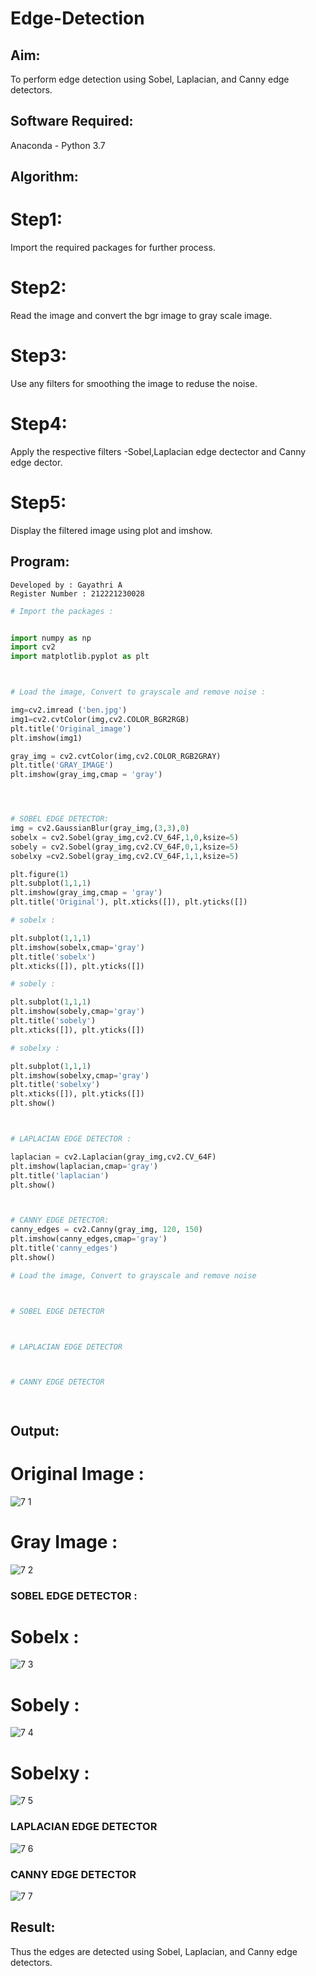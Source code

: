 # Edge-Detection
## Aim:
To perform edge detection using Sobel, Laplacian, and Canny edge detectors.

## Software Required:
Anaconda - Python 3.7

## Algorithm:
# Step1:
Import the required packages for further process.

# Step2:
Read the image and convert the bgr image to gray scale image.

# Step3:
Use any filters for smoothing the image to reduse the noise.

# Step4:
Apply the respective filters -Sobel,Laplacian edge dectector and Canny edge dector.

# Step5:
Display the filtered image using plot and imshow.

## Program:
```
Developed by : Gayathri A
Register Number : 212221230028
```
``` Python
# Import the packages :


import numpy as np
import cv2
import matplotlib.pyplot as plt



# Load the image, Convert to grayscale and remove noise :

img=cv2.imread ('ben.jpg')
img1=cv2.cvtColor(img,cv2.COLOR_BGR2RGB)
plt.title('Original_image')
plt.imshow(img1)

gray_img = cv2.cvtColor(img,cv2.COLOR_RGB2GRAY)
plt.title('GRAY_IMAGE')
plt.imshow(gray_img,cmap = 'gray')




# SOBEL EDGE DETECTOR:
img = cv2.GaussianBlur(gray_img,(3,3),0)
sobelx = cv2.Sobel(gray_img,cv2.CV_64F,1,0,ksize=5)
sobely = cv2.Sobel(gray_img,cv2.CV_64F,0,1,ksize=5)
sobelxy =cv2.Sobel(gray_img,cv2.CV_64F,1,1,ksize=5)

plt.figure(1)
plt.subplot(1,1,1)
plt.imshow(gray_img,cmap = 'gray')
plt.title('Original'), plt.xticks([]), plt.yticks([])

# sobelx : 

plt.subplot(1,1,1)
plt.imshow(sobelx,cmap='gray')
plt.title('sobelx')
plt.xticks([]), plt.yticks([])

# sobely : 

plt.subplot(1,1,1)
plt.imshow(sobely,cmap='gray')
plt.title('sobely')
plt.xticks([]), plt.yticks([])

# sobelxy : 

plt.subplot(1,1,1)
plt.imshow(sobelxy,cmap='gray')
plt.title('sobelxy')
plt.xticks([]), plt.yticks([])
plt.show()



# LAPLACIAN EDGE DETECTOR :

laplacian = cv2.Laplacian(gray_img,cv2.CV_64F)
plt.imshow(laplacian,cmap='gray')
plt.title('laplacian')
plt.show()



# CANNY EDGE DETECTOR:
canny_edges = cv2.Canny(gray_img, 120, 150)
plt.imshow(canny_edges,cmap='gray')
plt.title('canny_edges')
plt.show()

# Load the image, Convert to grayscale and remove noise



# SOBEL EDGE DETECTOR



# LAPLACIAN EDGE DETECTOR



# CANNY EDGE DETECTOR




```
## Output:

# Original Image :

![7 1](https://user-images.githubusercontent.com/94154854/232326103-66b5b7b0-f512-45f3-88a2-95d40a755b3a.png)

# Gray Image : 

![7 2](https://user-images.githubusercontent.com/94154854/232326112-0986daf4-75c6-4cf9-bf7c-45fbe05666bb.png)


### SOBEL EDGE DETECTOR : 

# Sobelx :

![7 3](https://user-images.githubusercontent.com/94154854/232326129-e44f6b1c-9cd3-4fcb-9c6e-fb6583188e2f.png)

# Sobely :

![7 4](https://user-images.githubusercontent.com/94154854/232326144-cbbb2199-f2a2-4ac0-ad8d-37bc5b986ce1.png)

# Sobelxy :

![7 5](https://user-images.githubusercontent.com/94154854/232326162-2e357e1a-1aca-4551-a2f4-154e6a37a397.png)




### LAPLACIAN EDGE DETECTOR

![7 6](https://user-images.githubusercontent.com/94154854/232326176-bb49b06e-ecae-4801-85e9-fd5d73ce7931.png)



### CANNY EDGE DETECTOR

![7 7](https://user-images.githubusercontent.com/94154854/232326188-41e3eb17-7681-40ea-9f7b-3720841a800f.png)


## Result:
Thus the edges are detected using Sobel, Laplacian, and Canny edge detectors.
